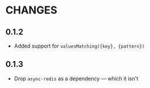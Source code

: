 # CHANGES

## 0.1.2

* Added support for `valuesMatching({key}, {pattern})`

## 0.1.3

* Drop `async-redis` as a dependency — which it isn't